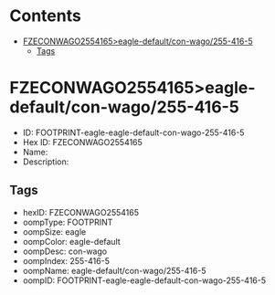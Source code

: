 



Contents
========

* [FZECONWAGO2554165>eagle-default/con-wago/255-416-5](#fzeconwago2554165eagle-defaultcon-wago255-416-5)
	* [Tags](#tags)

# FZECONWAGO2554165>eagle-default/con-wago/255-416-5

- ID: FOOTPRINT-eagle-eagle-default-con-wago-255-416-5
- Hex ID: FZECONWAGO2554165
- Name: 
- Description: 

## Tags

- hexID: FZECONWAGO2554165
- oompType: FOOTPRINT
- oompSize: eagle
- oompColor: eagle-default
- oompDesc: con-wago
- oompIndex: 255-416-5
- oompName: eagle-default/con-wago/255-416-5
- oompID: FOOTPRINT-eagle-eagle-default-con-wago-255-416-5
